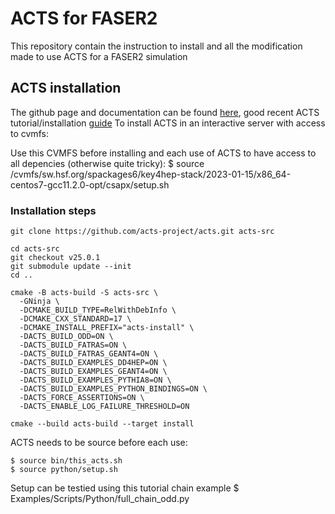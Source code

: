 # ACTS for FASER2
This repository contain the instruction to install and all the modification made to use ACTS for a FASER2 simulation

## ACTS installation
The github page and documentation can be found [here](https://github.com/acts-project/acts), good recent ACTS tutorial/installation [guide](https://github.com/andiwand/inner-detector-tracking-workshop-2023/tree/main/acts-examples-tutorial)
To install ACTS in an interactive server with access to cvmfs: 

Use this CVMFS before installing and each use of ACTS to have access to all depencies (otherwise quite tricky):
$ source /cvmfs/sw.hsf.org/spackages6/key4hep-stack/2023-01-15/x86_64-centos7-gcc11.2.0-opt/csapx/setup.sh

### Installation steps
```
git clone https://github.com/acts-project/acts.git acts-src

cd acts-src
git checkout v25.0.1
git submodule update --init
cd ..

cmake -B acts-build -S acts-src \
  -GNinja \
  -DCMAKE_BUILD_TYPE=RelWithDebInfo \
  -DCMAKE_CXX_STANDARD=17 \
  -DCMAKE_INSTALL_PREFIX="acts-install" \
  -DACTS_BUILD_ODD=ON \
  -DACTS_BUILD_FATRAS=ON \
  -DACTS_BUILD_FATRAS_GEANT4=ON \
  -DACTS_BUILD_EXAMPLES_DD4HEP=ON \
  -DACTS_BUILD_EXAMPLES_GEANT4=ON \
  -DACTS_BUILD_EXAMPLES_PYTHIA8=ON \
  -DACTS_BUILD_EXAMPLES_PYTHON_BINDINGS=ON \
  -DACTS_FORCE_ASSERTIONS=ON \
  -DACTS_ENABLE_LOG_FAILURE_THRESHOLD=ON

cmake --build acts-build --target install
```

ACTS needs to be source before each use:
```
$ source bin/this_acts.sh
$ source python/setup.sh
```

Setup can be testied using this tutorial chain example
$ Examples/Scripts/Python/full_chain_odd.py

